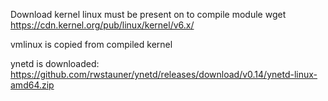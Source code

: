 

Download kernel linux must be present on to compile module
wget https://cdn.kernel.org/pub/linux/kernel/v6.x/

vmlinux is copied from compiled kernel

ynetd is downloaded:
https://github.com/rwstauner/ynetd/releases/download/v0.14/ynetd-linux-amd64.zip